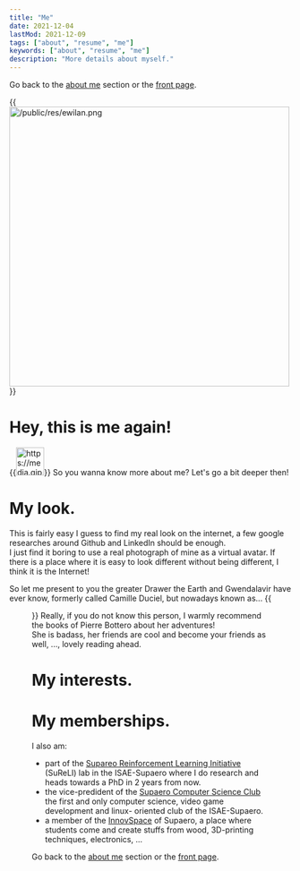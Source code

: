 ```yaml
---
title: "Me"
date: 2021-12-04
lastMod: 2021-12-09
tags: ["about", "resume", "me"]
keywords: ["about", "resume", "me"]
description: "More details about myself."
---
```

Go back to the [about me](/public/about) section or the [front page](/public).  

{{<image src="/public/res/ewilan.png" alt="/public/res/ewilan.png" title="Wave hand" width="500" position="center">}}
# Hey, this is me again!
{{<image src="https://media.giphy.com/media/hvRJCLFzcasrR4ia7z/giphy.gif" alt="https://media.giphy.com/media/hvRJCLFzcasrR4ia7z/giphy.gif" title="Wave hand" height="50" width="50" position="center">}}
So you wanna know more about me? Let's go a bit deeper then!

# My look.
This is fairly easy I guess to find my real look on the internet, a few google researches around Github and LinkedIn should be enough.  
I just find it boring to use a real photograph of mine as a virtual avatar. If there is a place where it is easy to look different without being different, I think it is the Internet!  

So let me present to you the greater Drawer the Earth and Gwendalavir have ever know, formerly called Camille Duciel, but nowadays known as...
{{<figure src="/public/res/ewilan2.png" alt="/public/res/ewilan2.png" title="Wave hand" width="500" position="center" caption="Ewilan Gil' Sayan">}}
Really, if you do not know this person, I warmly recommend the books of Pierre Bottero about her adventures!  
She is badass, her friends are cool and become your friends as well, ..., lovely reading ahead.


# My interests.

# My memberships.
I also am:
- part of the [Supareo Reinforcement Learning Initiative](https://github.com/SuReLI) (SuReLI) lab in the ISAE-Supaero where I do research and heads towards a PhD in 2 years from now.
- the vice-predident of the [Supaero Computer Science Club](https://github.com/Supaero-Computer-Science-Club) the first and only computer science, video game development and linux- oriented club of the ISAE-Supaero.
- a member of the [InnovSpace](https://sites.google.com/view/innovspace) of Supaero, a place where students come and create stuffs from wood, 3D-printing techniques, electronics, ...

Go back to the [about me](/public/about) section or the [front page](/public).  
